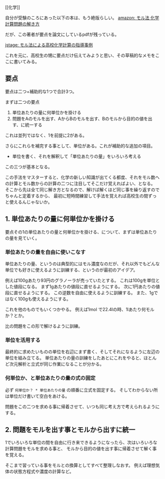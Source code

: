[[化学]]

自分が受験のころにあった以下の本は、もう絶版らしい。
[amazon: モル法 化学計算問題の解き方](https://amzn.to/49j2zYe)

だが、この著者が要点を論文にしているpdfが残っている。

[jstage: モル法による高校化学計算の指導事例](https://www.jstage.jst.go.jp/article/kagakukyouiku/20/6/20_KJ00003480146/_article/-char/ja/)

これを元に、高校生の甥に要点だけ伝えてみようと思い、その草稿的なメモをここに書いてみる。

## 要点

要点は二つ+補助的な1つで合計3つ。

まずは二つの要点

1. 単位あたりの量に何単位かを掛ける
2. 問題をAのモルを出す、AからBのモルを出す、Bのモルから目的の値を出す、に統一する

これは並列ではなく、1を前提に2がある。

さらにこれらを補完する事として、単位がある。これが補助的な追加の項目。

- 単位を書く、それを解釈して「単位あたりの量」をいろいろ考える

この三つが基本となる。

この手法をマスターすると、化学の新しい知識が出てくる都度、それをモル数への計算とモル数からの計算の二つに注目してそこだけ覚えればよい、となる。
そこから先は全て同じ解き方となるので、解けば解くほど同じ事を繰り返すのでちゃんと定着するから、
最初に短時間練習して手法を覚えれば高校生の間ずっと使えるんじゃないか。

## 1. 単位あたりの量に何単位かを掛ける

要点その1の単位あたりの量と何単位かを掛ける、について、まずは単位あたりの量を見ていく。

### 単位あたりの量を自由に使いこなす

単位あたりの量、というのは典型的にはモル濃度なのだが、それ以外でもどんな単位でも好きに使えるように訓練する、というのが最初のアイデア。

例えば100gあたり93円のグラノーラが売っていたとする。
これは100gを単位とした値段になる。
まず1gあたりの値段に直せるようにする。
次に1円あたりの値段に直せるようにする。
この逆数を自由に使えるように訓練する。
また、1gではなく100gも使えるようにする。

これを他のものでもいくつかやる。
例えば1mol で22.4lの時、1lあたり何モルか？とか。

比の問題をこの形で解けるように訓練。

### 単位を活用する

最終的に求めたいものの単位を右辺にまず書く、そしてそれになるように左辺の単位を組み立てる。
単位あたりの量の訓練をしたあとにこれをやると、ほとんど次元解析と立式が同じ作業になることが分かる。

### 何単位か、と単位あたりの量の式の固定

必ず `何単位か？ * 単位あたりの量` の順番に立式を固定する。
そしてわからない所は単位だけ書いて空白をあける。

問題をこの二つを求める事に帰着させて、いつも同じ考え方で考えられるようにする。

## 2. 問題をモルを出す事とモルから出すに統一

1でいろいろな単位の間を自由に行き来できるようになったら、次はいろいろな計算問題をモルを求める事と、
モルから目的の値を出す事に帰着させて解く事を覚える。

そこまで習っている事をモルとの換算としてすべて整理しなおす。
例えば理想気体の状態方程式や濃度の計算など。